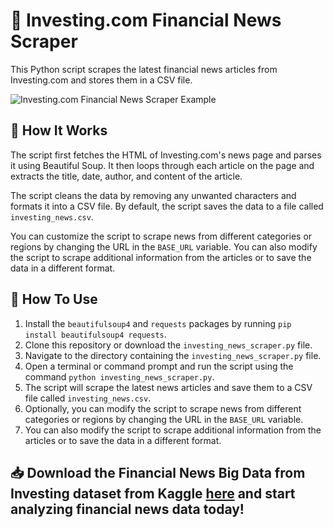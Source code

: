 
# 📰 Investing.com Financial News Scraper

This Python script scrapes the latest financial news articles from Investing.com and stores them in a CSV file.

![Investing.com Financial News Scraper Example](https://chat.openai.com/c/example.png)

## 🚀 How It Works

The script first fetches the HTML of Investing.com's news page and parses it using Beautiful Soup. It then loops through each article on the page and extracts the title, date, author, and content of the article. 

The script cleans the data by removing any unwanted characters and formats it into a CSV file. By default, the script saves the data to a file called `investing_news.csv`. 

You can customize the script to scrape news from different categories or regions by changing the URL in the `BASE_URL` variable. You can also modify the script to scrape additional information from the articles or to save the data in a different format. 

## 📝 How To Use

1.  Install the `beautifulsoup4` and `requests` packages by running `pip install beautifulsoup4 requests`.
2.  Clone this repository or download the `investing_news_scraper.py` file.
3.  Navigate to the directory containing the `investing_news_scraper.py` file.
4.  Open a terminal or command prompt and run the script using the command `python investing_news_scraper.py`.
5.  The script will scrape the latest news articles and save them to a CSV file called `investing_news.csv`.
6.  Optionally, you can modify the script to scrape news from different categories or regions by changing the URL in the `BASE_URL` variable.
7.  You can also modify the script to scrape additional information from the articles or to save the data in a different format.

## 📥 Download the Financial News Big Data from Investing dataset from Kaggle [here](https://www.kaggle.com/datasets/fingerbruno/financial-news-big-data-from-investing-website) and start analyzing financial news data today!
